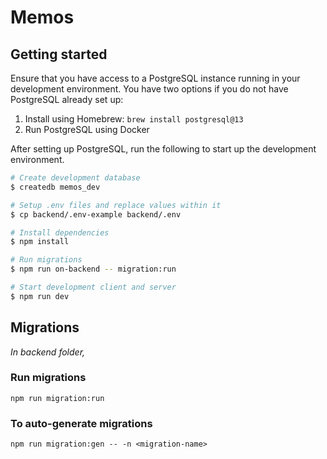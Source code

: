 
# Memos

## Getting started

Ensure that you have access to a PostgreSQL instance running in your development environment. You have two options if you
do not have PostgreSQL already set up:

1. Install using Homebrew: `brew install postgresql@13`
2. Run PostgreSQL using Docker

After setting up PostgreSQL, run the following to start up the development environment.

```sh
# Create development database
$ createdb memos_dev

# Setup .env files and replace values within it
$ cp backend/.env-example backend/.env

# Install dependencies
$ npm install

# Run migrations
$ npm run on-backend -- migration:run

# Start development client and server
$ npm run dev
```

## Migrations

_In backend folder,_

### Run migrations

```
npm run migration:run
```

### To auto-generate migrations

```
npm run migration:gen -- -n <migration-name>
```